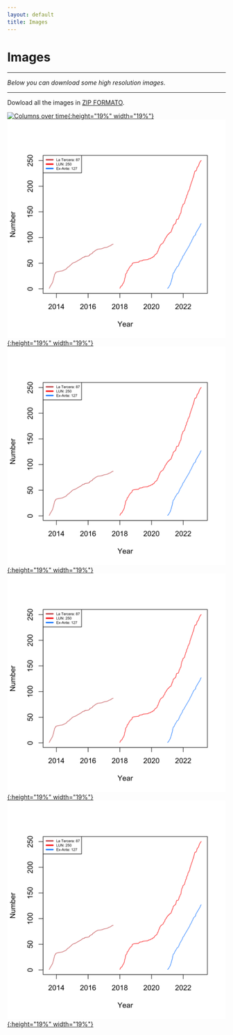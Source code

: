 ```yaml
---
layout: default
title: Images
---
```



<h1>Images</h1>

---

*Below you can download some high resolution images*.

---

Dowload all the images in [ZIP FORMATO](https://kennethbunker.github.io/).

[![Columns over time](../proshots/one.png){:height="19%" width="19%"}](https://kennethbunker.github.io/)
[![Columns over time](columns.png){:height="19%" width="19%"}](https://kennethbunker.github.io/)
[![Columns over time](columns.png){:height="19%" width="19%"}](https://kennethbunker.github.io/)
[![Columns over time](columns.png){:height="19%" width="19%"}](https://kennethbunker.github.io/)
[![Columns over time](columns.png){:height="19%" width="19%"}](https://kennethbunker.github.io/)
